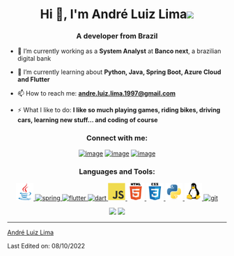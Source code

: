 <h1 align="center">Hi 👋, I'm André Luiz Lima<img height="40" src="https://emoji.gg/assets/emoji/7333-parrotdance.gif"></h1>
<h3 align="center">A developer from Brazil</h3>

- 🔭 I’m currently working as a **System Analyst** at **Banco next**, a brazilian digital bank

- 🌱 I’m currently learning about **Python, Java, Spring Boot, Azure Cloud and Flutter**

- 📫 How to reach me: **andre.luiz.lima.1997@gmail.com**

- ⚡ What I like to do: **I like so much playing games, riding bikes, driving cars, learning new stuff... and coding of course**

<h3 align="center">Connect with me:</h3>
<div align="center">

[![image](https://img.shields.io/badge/LinkedIn-0077B5?style=for-the-badge&logo=linkedin&logoColor=white)](https://www.linkedin.com/in/andreluizlimaa/)
[![image](https://img.shields.io/badge/Instagram-E4405F?style=for-the-badge&logo=instagram&logoColor=white)](https://www.instagram.com/andre.lu.lima/)
[![image](https://img.shields.io/badge/Gmail-D14836?style=for-the-badge&logo=gmail&logoColor=white)](mailto:andre.luiz.lima.1997@gmail.com)
  
</div>

<h3 align="center">Languages and Tools:</h3>

<p align="center"> 
  <a href="https://dev.java/" target="_blank"> 
    <img src="https://raw.githubusercontent.com/devicons/devicon/master/icons/java/java-original.svg" alt="java" width="40" height="40"/> 
  </a>
  <a href="https://spring.io/" target="_blank"> 
    <img src="https://www.vectorlogo.zone/logos/springio/springio-icon.svg" alt="spring" width="40" height="40"/> 
  </a>
  <a href="https://flutter.dev/" target="_blank"> 
    <img src="https://www.vectorlogo.zone/logos/flutterio/flutterio-icon.svg" alt="flutter" width="40" height="40"/> 
  </a>
  <a href="https://dart.dev/" target="_blank"> 
    <img src="https://www.vectorlogo.zone/logos/dartlang/dartlang-icon.svg" alt="dart" width="40" height="40"/> 
  </a>
  <a href="https://developer.mozilla.org/en-US/docs/Web/JavaScript" target="_blank"> 
    <img src="https://raw.githubusercontent.com/devicons/devicon/master/icons/javascript/javascript-original.svg" alt="javascript" width="40" height="40"/> 
  </a> 
  <a href="https://www.w3.org/html/" target="_blank"> 
    <img src="https://raw.githubusercontent.com/devicons/devicon/master/icons/html5/html5-original-wordmark.svg" alt="html5" width="40" height="40"/> 
  </a>
  <a href="https://www.w3schools.com/css/" target="_blank"> 
    <img src="https://raw.githubusercontent.com/devicons/devicon/master/icons/css3/css3-original-wordmark.svg" alt="css3" width="40" height="40"/> 
  </a> 
  <a href="https://www.python.org" target="_blank"> 
    <img src="https://raw.githubusercontent.com/devicons/devicon/master/icons/python/python-original.svg" alt="python" width="40" height="40"/> 
  </a>  
  <a href="https://www.linux.org/" target="_blank"> 
    <img src="https://raw.githubusercontent.com/devicons/devicon/master/icons/linux/linux-original.svg" alt="linux" width="40" height="40"/> 
  </a> 
  <a href="https://git-scm.com/" target="_blank"> 
    <img src="https://www.vectorlogo.zone/logos/git-scm/git-scm-icon.svg" alt="git" width="40" height="40"/> 
  </a>
</p>

<p align= "center">
  <img height= "150" src="https://github-readme-stats.vercel.app/api?username=andreluizlima&theme=react&show_icons=true&include_all_commits=true" />
  <img height= "150" src="https://github-readme-stats.vercel.app/api/top-langs/?username=andreluizlima&theme=react&layout=compact" />
</p>

------

[André Luiz Lima](https://github.com/andreluizlima)

Last Edited on: 08/10/2022
